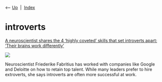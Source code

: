 <div class="nav">

⟵ [Up](index.html)  \|  [Index](index.html)

</div>

# introverts

<div class="cards">

<div class="card">

<div class="card-title">

[A neuroscientist shares the 4 ‘highly coveted’ skills that set
introverts apart: ‘Their brains work
differently’](https://www.cnbc.com/2023/02/07/neuroscientist-shares-coveted-skills-that-set-introverts-apart-their-brains-work-differently.html)

</div>

<div class="card-image">

[![](https://image.cnbcfm.com/api/v1/image/107190191-1675785623213-GettyImages-1081954010_2.jpg?v=1675787128&w=1920&h=1080)](https://www.cnbc.com/2023/02/07/neuroscientist-shares-coveted-skills-that-set-introverts-apart-their-brains-work-differently.html)

</div>

Neuroscientist Friederike Fabritius has worked with companies like
Google and Deloitte on how to retain top talent. While many leaders
prefer to hire extroverts, she says introverts are often more successful
at work.

</div>

</div>
